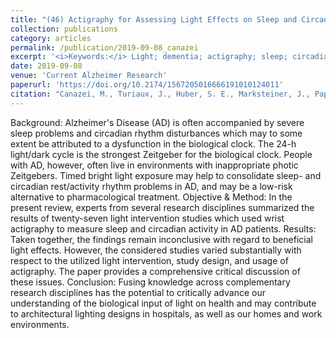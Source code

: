 ```yaml
---
title: "(46) Actigraphy for Assessing Light Effects on Sleep and Circadian Activity Rhythm in Alzheimer's Dementia: A Narrative Review"
collection: publications
category: articles
permalink: /publication/2019-09-08_canazei
excerpt: '<i>Keywords:</i> Light; dementia; actigraphy; sleep; circadian rhythm; physical activity'
date: 2019-09-08
venue: 'Current Alzheimer Research'
paperurl: 'https://doi.org/10.2174/1567205016666191010124011'
citation: "Canazei, M., Turiaux, J., Huber, S. E., Marksteiner, J., Papousek, I., & Weiss, E. M. (2019). Actigraphy for Assessing Light Effects on Sleep and Circadian Activity Rhythm in Alzheimer's Dementia: A Narrative Review. <i>Current Alzheimer Research, 16</i>, 1-24."
---
```


Background: Alzheimer's Disease (AD) is often accompanied by severe sleep problems and circadian rhythm disturbances which may to some extent be attributed to a dysfunction in the biological clock. The 24-h light/dark cycle is the strongest Zeitgeber for the biological clock. People with AD, however, often live in environments with inappropriate photic Zeitgebers. Timed bright light exposure may help to consolidate sleep- and circadian rest/activity rhythm problems in AD, and may be a low-risk alternative to pharmacological treatment. Objective & Method: In the present review, experts from several research disciplines summarized the results of twenty-seven light intervention studies which used wrist actigraphy to measure sleep and circadian activity in AD patients. Results: Taken together, the findings remain inconclusive with regard to beneficial light effects. However, the considered studies varied substantially with respect to the utilized light intervention, study design, and usage of actigraphy. The paper provides a comprehensive critical discussion of these issues. Conclusion: Fusing knowledge across complementary research disciplines has the potential to critically advance our understanding of the biological input of light on health and may contribute to architectural lighting designs in hospitals, as well as our homes and work environments.